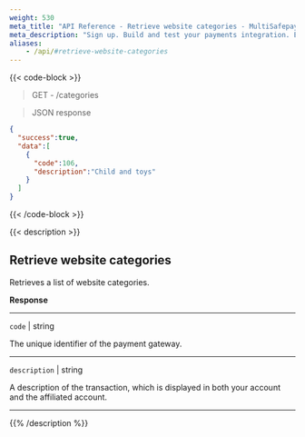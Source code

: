 ```yaml
---
weight: 530
meta_title: "API Reference - Retrieve website categories - MultiSafepay Docs"
meta_description: "Sign up. Build and test your payments integration. Explore our products and services. Use our API Reference, SDKs, and wrappers. Get support."
aliases:
    - /api/#retrieve-website-categories
---
```

{{< code-block >}}
> GET - /categories


> JSON response

```json
{
  "success":true,
  "data":[
    {
      "code":106,
      "description":"Child and toys"
    }
  ]
}
```
{{< /code-block >}}

{{< description >}}
## Retrieve website categories
Retrieves a list of website categories.

**Response**

----------------
`code` | string 

The unique identifier of the payment gateway.

----------------
`description` | string 

A description of the transaction, which is displayed in both your account and the affiliated account.

----------------

{{% /description %}}